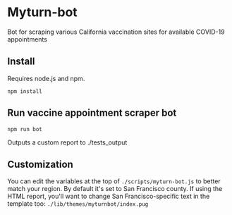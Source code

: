 # Myturn-bot 

Bot for scraping various California vaccination sites for available COVID-19 appointments 

## Install

Requires node.js and npm.

`npm install`

## Run vaccine appointment scraper bot

`npm run bot`

Outputs a custom report to ./tests_output

## Customization

You can edit the variables at the top of `./scripts/myturn-bot.js` to better match your region. By default it's set to San Francisco county. If using the HTML report, you'll want to change San Francisco-specific text in the template too: `./lib/themes/myturnbot/index.pug` 
